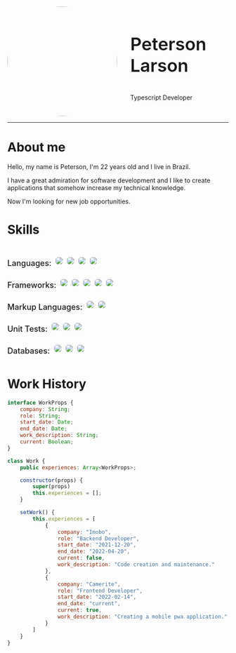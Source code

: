 <div style="display: inline-flex; align-items: center">
    <img src="https://cdn.midjourney.com/cda590d8-eeb4-4997-a111-3c443c2c07ee/grid_0.png" style="width:250px; height: 250px; border-radius: 50%"/>
    <div style="margin-left: 30px">
        <p style="font-size: 40px; font-weight: 600;">Peterson Larson</p>
        <p>Typescript Developer</p>
    </div>
</div>

-----
<h1>About me</h1>

Hello, my name is Peterson, I'm 22 years old and I live in Brazil.

I have a great admiration for software development and I like to create applications that somehow increase my technical knowledge.

Now I'm looking for new job opportunities.

<h1>Skills</h1>

<div style="flex-direction: column; display: flex">
    <div style="flex-direction:row; display: inline-flex; align-items: center; height: 50px; margin-top: 10px">
        <p style="font-size: 18px; height: 10px; font-weight: 500;">Languages: </p>
        <img style="margin-left: 10px; border-radius: 5px" src="https://img.shields.io/badge/TypeScript-007ACC?style=for-the-badge&logo=typescript&logoColor=white" />
        <img style="margin-left: 10px; border-radius: 5px" src="https://img.shields.io/badge/JavaScript-F7DF1E?style=for-the-badge&logo=javascript&logoColor=black" />
        <img style="margin-left: 10px; border-radius: 5px" src="https://img.shields.io/badge/Node.js-43853D?style=for-the-badge&logo=node.js&logoColor=white" />
        <img style="margin-left: 10px; border-radius: 5px" src="https://img.shields.io/badge/Python-14354C?style=for-the-badge&logo=python&logoColor=white" />
    </div>
    <div style="flex-direction:row; display: inline-flex; align-items: center; height: 50px;">
        <p style="font-size: 18px; height: 10px; font-weight: 500;">Frameworks: </p>
        <img style="margin-left: 10px; border-radius: 5px" src="https://img.shields.io/badge/React-20232A?style=for-the-badge&logo=react&logoColor=61DAFB" />
        <img style="margin-left: 10px; border-radius: 5px" src="https://img.shields.io/badge/React_Native-20232A?style=for-the-badge&logo=react&logoColor=61DAFB" />
        <img style="margin-left: 10px; border-radius: 5px" src="https://img.shields.io/badge/Express.js-404D59?style=for-the-badge" />
        <img style="margin-left: 10px; border-radius: 5px" src="https://img.shields.io/badge/styled--components-4ecc8b?style=for-the-badge&logo=styled-components&logoColor=white" />
    <img style="margin-left: 10px; border-radius: 5px" src="https://img.shields.io/badge/React_Router-CA4245?style=for-the-badge&logo=react-router&logoColor=white" />
    </div>
    <div style="flex-direction:row; display: inline-flex; align-items: center; height: 50px;">
        <p style="font-size: 18px; height: 10px; font-weight: 500;">Markup Languages: </p>
        <img style="margin-left: 10px; border-radius: 5px" src="https://img.shields.io/badge/HTML-ff8f17?style=for-the-badge&logo=html5&logoColor=white" />
        <img style="margin-left: 10px; border-radius: 5px" src="https://img.shields.io/badge/CSS-7200fc?&style=for-the-badge&logo=css3&logoColor=white" />
    </div>
    <div style="flex-direction:row; display: inline-flex; align-items: center; height: 50px;">
        <p style="font-size: 18px; height: 10px; font-weight: 500;">Unit Tests: </p>
        <img style="margin-left: 10px; border-radius: 5px" src="https://img.shields.io/badge/Jest-323330?style=for-the-badge&logo=Jest&logoColor=white" />
        <img style="margin-left: 10px; border-radius: 5px" src="https://img.shields.io/badge/mocha.js-323330?style=for-the-badge&logo=mocha&logoColor=Brown" />
        <img style="margin-left: 10px; border-radius: 5px" src="https://img.shields.io/badge/chai.js-323330?style=for-the-badge&logo=chai&logoColor=red" />
    </div>
    <div style="flex-direction:row; display: inline-flex; align-items: center; height: 50px;">
        <p style="font-size: 18px; height: 10px; font-weight: 500;">Databases: </p>
        <img style="margin-left: 10px; border-radius: 5px" src="https://img.shields.io/badge/PostgreSQL-316192?style=for-the-badge&logo=postgresql&logoColor=white" />
        <img style="margin-left: 10px; border-radius: 5px" src="https://img.shields.io/badge/MySQL-005C84?style=for-the-badge&logo=mysql&logoColor=white" />
        <img style="margin-left: 10px; border-radius: 5px" src="https://img.shields.io/badge/MongoDB-4EA94B?style=for-the-badge&logo=mongodb&logoColor=white" />
    </div>
</div>

<h1>Work History</h1>

```javascript
interface WorkProps {
    company: String;
    role: String;
    start_date: Date;
    end_date: Date;
    work_description: String;
    current: Boolean; 
}

class Work {
    public experiences: Array<WorkProps>;

    constructor(props) {
        super(props)
        this.experiences = [];
    }

    setWork() {
        this.experiences = [
            {
                company: "Imobo",
                role: "Backend Developer",
                start_date: "2021-12-20",
                end_date: "2022-04-20",
                current: false,
                work_description: "Code creation and maintenance."
            },
            {
                company: "Camerite",
                role: "Frontend Developer",
                start_date: "2022-02-14",
                end_date: "current",
                current: true,
                work_description: "Creating a mobile pwa application."
            }
        ]
    }
}
```